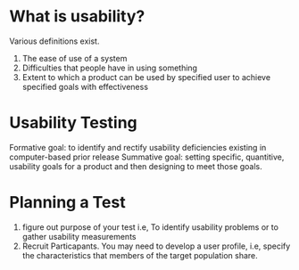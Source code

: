 # What is usability?

Various definitions exist.
1. The ease of use of a system
2. Difficulties that people have in using something
3. Extent to which a product can be used by specified user to achieve specified goals with effectiveness

# Usability Testing

Formative goal: to identify and rectify usability deficiencies existing in computer-based prior release
Summative goal: setting specific, quantitive, usability goals for a product and then designing to meet those goals.

# Planning a Test

1. figure out purpose of your test i.e, To identify usability problems or to gather usability measurements
2. Recruit Particapants. You may need to develop a user profile, i.e, specify the characteristics that members of the target population share.
